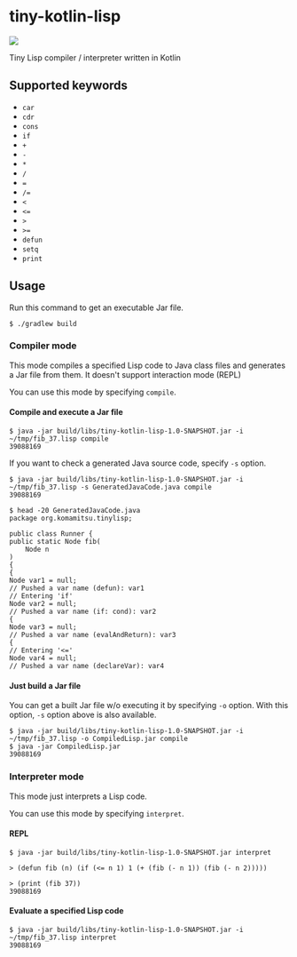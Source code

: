 # tiny-kotlin-lisp
[<img src="https://travis-ci.org/komamitsu/tiny-kotlin-lisp.svg?branch=master"/>](https://travis-ci.org/komamitsu/tiny-kotlin-lisp)

Tiny Lisp compiler / interpreter written in Kotlin

## Supported keywords

- `car`
- `cdr`
- `cons`
- `if`
- `+`
- `-`
- `*`
- `/`
- `=`
- `/=`
- `<`
- `<=`
- `>`
- `>=`
- `defun`
- `setq`
- `print`

## Usage

Run this command to get an executable Jar file.

```
$ ./gradlew build
```

### Compiler mode

This mode compiles a specified Lisp code to Java class files and generates a Jar file from them. It doesn't support interaction mode (REPL)

You can use this mode by specifying `compile`. 

#### Compile and execute a Jar file

```
$ java -jar build/libs/tiny-kotlin-lisp-1.0-SNAPSHOT.jar -i ~/tmp/fib_37.lisp compile
39088169
```

If you want to check a generated Java source code, specify `-s` option.

```
$ java -jar build/libs/tiny-kotlin-lisp-1.0-SNAPSHOT.jar -i ~/tmp/fib_37.lisp -s GeneratedJavaCode.java compile
39088169

$ head -20 GeneratedJavaCode.java
package org.komamitsu.tinylisp;

public class Runner {
public static Node fib(
    Node n
)
{
{
Node var1 = null;
// Pushed a var name (defun): var1
// Entering 'if'
Node var2 = null;
// Pushed a var name (if: cond): var2
{
Node var3 = null;
// Pushed a var name (evalAndReturn): var3
{
// Entering '<='
Node var4 = null;
// Pushed a var name (declareVar): var4
```

#### Just build a Jar file

You can get a built Jar file w/o executing it by specifying `-o` option. With this option, `-s` option above is also available.

```
$ java -jar build/libs/tiny-kotlin-lisp-1.0-SNAPSHOT.jar -i ~/tmp/fib_37.lisp -o CompiledLisp.jar compile
$ java -jar CompiledLisp.jar
39088169
```

### Interpreter mode

This mode just interprets a Lisp code.

You can use this mode by specifying `interpret`. 


#### REPL

```
$ java -jar build/libs/tiny-kotlin-lisp-1.0-SNAPSHOT.jar interpret
```

```
> (defun fib (n) (if (<= n 1) 1 (+ (fib (- n 1)) (fib (- n 2)))))

> (print (fib 37))
39088169
```

#### Evaluate a specified Lisp code

```
$ java -jar build/libs/tiny-kotlin-lisp-1.0-SNAPSHOT.jar -i ~/tmp/fib_37.lisp interpret
39088169
```


